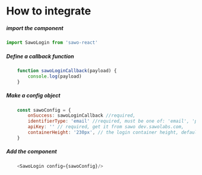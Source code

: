 # How to integrate

##### import the component

```javascript
import SawoLogin from 'sawo-react'
```

##### Define a callback function

```javascript
    function sawoLoginCallback(payload) {
        console.log(payload)
    }
```

##### Make a config object

```javascript
    const sawoConfig = {
        onSuccess: sawoLoginCallback //required,
        identifierType: 'email' //required, must be one of: 'email', 'phone_number_sms',
        apiKey: '' // required, get it from sawo dev.sawolabs.com,
        containerHeight: '230px', // the login container height, default is 230px
    }
```

##### Add the component

```javascript
    <SawoLogin config={sawoConfig}/>
```